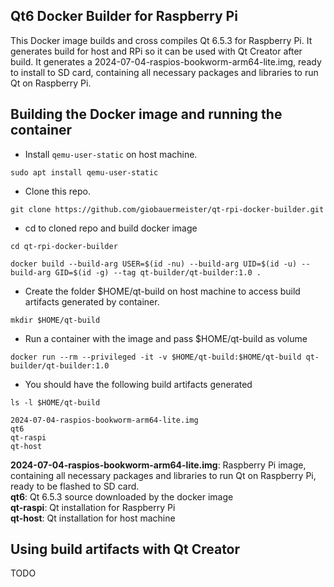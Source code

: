 ## Qt6 Docker Builder for Raspberry Pi

This Docker image builds and cross compiles Qt 6.5.3 for Raspberry Pi. 
It generates build for host and RPi so it can be used with Qt Creator after build. 
It generates a 2024-07-04-raspios-bookworm-arm64-lite.img, ready to install to SD card, containing all necessary packages and libraries to run Qt on Raspberry Pi. 

## Building the Docker image and running the container

- Install `qemu-user-static` on host machine.

```
sudo apt install qemu-user-static
```

- Clone this repo.

```
git clone https://github.com/giobauermeister/qt-rpi-docker-builder.git
```

- cd to cloned repo and build docker image

```
cd qt-rpi-docker-builder

docker build --build-arg USER=$(id -nu) --build-arg UID=$(id -u) --build-arg GID=$(id -g) --tag qt-builder/qt-builder:1.0 .
```

- Create the folder $HOME/qt-build on host machine to access build artifacts generated by container.

```
mkdir $HOME/qt-build
```

- Run a container with the image and pass $HOME/qt-build as volume

```
docker run --rm --privileged -it -v $HOME/qt-build:$HOME/qt-build qt-builder/qt-builder:1.0
```

- You should have the following build artifacts generated

```
ls -l $HOME/qt-build

2024-07-04-raspios-bookworm-arm64-lite.img
qt6
qt-raspi
qt-host
```

**2024-07-04-raspios-bookworm-arm64-lite.img**: Raspberry Pi image, containing all necessary packages and libraries to run Qt on Raspberry Pi, ready to be flashed to SD card.  
**qt6**: Qt 6.5.3 source downloaded by the docker image  
**qt-raspi**: Qt installation for Raspberry Pi  
**qt-host**: Qt installation for host machine  

## Using build artifacts with Qt Creator

TODO
